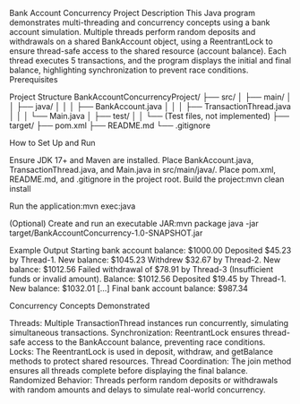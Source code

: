Bank Account Concurrency Project
Description
This Java program demonstrates multi-threading and concurrency concepts using a bank account simulation. Multiple threads perform random deposits and withdrawals on a shared BankAccount object, using a ReentrantLock to ensure thread-safe access to the shared resource (account balance). Each thread executes 5 transactions, and the program displays the initial and final balance, highlighting synchronization to prevent race conditions.
Prerequisites

Project Structure
BankAccountConcurrencyProject/
├── src/
│   ├── main/
│   │   ├── java/
│   │   │   ├── BankAccount.java
│   │   │   ├── TransactionThread.java
│   │   │   └── Main.java
│   ├── test/
│   │   └── (Test files, not implemented)
├── target/
├── pom.xml
├── README.md
└── .gitignore

How to Set Up and Run

Ensure JDK 17+ and Maven are installed.
Place BankAccount.java, TransactionThread.java, and Main.java in src/main/java/.
Place pom.xml, README.md, and .gitignore in the project root.
Build the project:mvn clean install


Run the application:mvn exec:java


(Optional) Create and run an executable JAR:mvn package
java -jar target/BankAccountConcurrency-1.0-SNAPSHOT.jar



Example Output
Starting bank account balance: $1000.00
Deposited $45.23 by Thread-1. New balance: $1045.23
Withdrew $32.67 by Thread-2. New balance: $1012.56
Failed withdrawal of $78.91 by Thread-3 (Insufficient funds or invalid amount). Balance: $1012.56
Deposited $19.45 by Thread-1. New balance: $1032.01
[...]
Final bank account balance: $987.34

Concurrency Concepts Demonstrated

Threads: Multiple TransactionThread instances run concurrently, simulating simultaneous transactions.
Synchronization: ReentrantLock ensures thread-safe access to the BankAccount balance, preventing race conditions.
Locks: The ReentrantLock is used in deposit, withdraw, and getBalance methods to protect shared resources.
Thread Coordination: The join method ensures all threads complete before displaying the final balance.
Randomized Behavior: Threads perform random deposits or withdrawals with random amounts and delays to simulate real-world concurrency.

